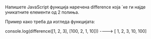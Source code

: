 Напишете JavaScript функциjа наречена difference коjа ´ке ги наjде уникатните елементи од 2 полиња.

Пример како треба да изгледа функцијата:

console.log(difference([1, 2, 3], [100, 2, 1, 10])) ----> [ 1, 2, 3, 10, 100]
